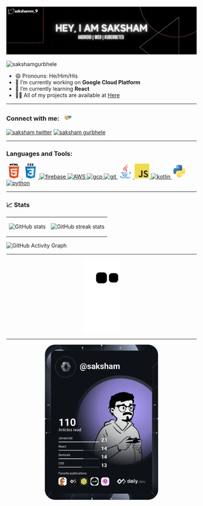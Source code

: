 
![](https://raw.githubusercontent.com/sakshamgurbhele/sakshamgurbhele/main/Images/Black%20Technology%20LinkedIn%20Banner.png)


<p align="left"> <img src="https://komarev.com/ghpvc/?username=sakshamgurbhele&label=Profile%20views&color=0e75b6&style=flat" alt="sakshamgurbhele" /> </p>

- 😄 Pronouns: He/Him/His
- 🔭 I’m currently working on **Google Cloud Platform**
- 🌱 I’m currently learning **React**
- 👨‍💻 All of my projects are available at [Here](https://github.com/sakshamgurbhele)

---

<h3 align="left">Connect with me:<img src="https://github.com/sakshamgurbhele/sakshamgurbhele/blob/main/Images/Handshake.gif" width="45px"></h3>
<p align="left">
<a href="https://twitter.com/sakshamm_9" target="blank"><img align="center" src="https://github.com/TheDudeThatCode/TheDudeThatCode/blob/master/Assets/Twitter.svg" alt="saksham twitter" height="30" width="40" /></a>
<a href="https://www.linkedin.com/in/sakshamgurbhele/" target="blank"><img align="center" src="https://github.com/TheDudeThatCode/TheDudeThatCode/blob/master/Assets/Linkedin.svg" alt="saksham gurbhele" height="30" width="40" /></a>
</div>

---

### Languages and Tools:

<p align="left"> 
 <a href="https://www.w3.org/html/" target="_blank"> <img src="https://raw.githubusercontent.com/devicons/devicon/master/icons/html5/html5-original-wordmark.svg" alt="html5" width="40" height="40"/> </a>
 <a href="https://www.w3schools.com/css/" target="_blank"> <img src="https://raw.githubusercontent.com/devicons/devicon/master/icons/css3/css3-original-wordmark.svg" alt="css3" width="40" height="40"/> </a> 
 <a href="https://firebase.google.com/" target="_blank"> <img src="https://www.vectorlogo.zone/logos/firebase/firebase-icon.svg" alt="firebase" width="40" height="40"/> </a>
 <a href="https://aws.amazon.com/" target="_blank"> <img src="https://www.consoleconnect.com/wp-content/uploads/2019/07/amazon-web-services-cloud.svg" alt="AWS" width="40" height="40"/> </a>
 <a href="https://cloud.google.com" target="_blank"> <img src="https://www.vectorlogo.zone/logos/google_cloud/google_cloud-icon.svg" alt="gcp" width="40" height="40"/> </a> 
 <a href="https://git-scm.com/" target="_blank"> <img src="https://www.vectorlogo.zone/logos/git-scm/git-scm-icon.svg" alt="git" width="40" height="40"/> </a>
 <a href="https://www.java.com" target="_blank"> <img src="https://raw.githubusercontent.com/devicons/devicon/master/icons/java/java-original.svg" alt="java" width="40" height="40"/> </a>
 <a href="https://developer.mozilla.org/en-US/docs/Web/JavaScript" target="_blank"> <img src="https://raw.githubusercontent.com/devicons/devicon/master/icons/javascript/javascript-original.svg" alt="javascript" width="40" height="40"/> </a>
 <a href="https://kotlinlang.org" target="_blank"> <img src="https://www.vectorlogo.zone/logos/kotlinlang/kotlinlang-icon.svg" alt="kotlin" width="40" height="40"/> </a> 
 <a href="https://www.python.org" target="_blank"> <img src="https://raw.githubusercontent.com/devicons/devicon/master/icons/python/python-original.svg" alt="python" width="40" height="40"/> </a> 
 <a href="https://www.cockroachlabs.com/" target="_blank"> <img src="https://upload.wikimedia.org/wikipedia/en/3/31/Cockroach_Labs_Logo.png" alt="python" width="40" height="40"/> </a> 
</p>

</div>

___________________________________________________________________________________________________________________________________________________________________

### 📈 Stats

 <table>
  <tr>
    <td>

 ![GitHub stats](https://github-readme-stats.vercel.app/api?username=sakshamgurbhele&show_icons=true&theme=vision-friendly-dark)
   </td>

   <td>  
   
  ![GitHub streak stats](https://github-readme-streak-stats.herokuapp.com/?user=sakshamgurbhele&theme=dark)
     </td>
      </tr>
  </table>

![GitHub Activity Graph](https://activity-graph.herokuapp.com/graph?username=sakshamgurbhele&&theme=one-dark)


---
<p align="center">
  <img src="https://github.com/sakshamgurbhele/sakshamgurbhele/raw/output/github-contribution-grid-snake.svg" alt="snake"></center>
</p>

---

<div align="center"><a href="https://twitter.com/sakshamm_9"><img src="https://github.com/sakshamgurbhele/sakshamgurbhele/blob/new-banner/devcard.svg" width="300" alt="sakshamgurbhele's Dev Card"/></a></div>
